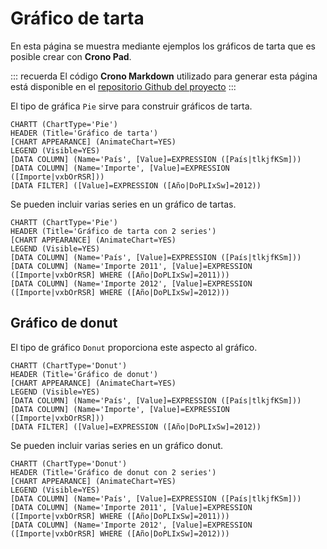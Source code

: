 ﻿---
Position: 5
---



# Gráfico de tarta

En esta página se muestra mediante ejemplos los gráficos de tarta que es posible crear con **Crono Pad**.


::: recuerda
El código <strong>Crono Markdown</strong> utilizado para generar esta página está disponible en
el [repositorio Github del proyecto](https://github.com/bifacil/pad.crono.net/blob/master/markdown/charts/pie.md)
:::



El tipo de gráfica `Pie` sirve para construir gráficos de tarta.



``` data
CHARTT (ChartType='Pie')
HEADER (Title='Gráfico de tarta')
[CHART APPEARANCE] (AnimateChart=YES)
LEGEND (Visible=YES)
[DATA COLUMN] (Name='País', [Value]=EXPRESSION ([País|tlkjfKSm]))
[DATA COLUMN] (Name='Importe', [Value]=EXPRESSION ([Importe|vxbOrRSR]))
[DATA FILTER] ([Value]=EXPRESSION ([Año|DoPLIxSw]=2012))
```


Se pueden incluir varias series en un gráfico de tartas.


``` data
CHARTT (ChartType='Pie')
HEADER (Title='Gráfico de tarta con 2 series')
[CHART APPEARANCE] (AnimateChart=YES)
LEGEND (Visible=YES)
[DATA COLUMN] (Name='País', [Value]=EXPRESSION ([País|tlkjfKSm]))
[DATA COLUMN] (Name='Importe 2011', [Value]=EXPRESSION ([Importe|vxbOrRSR] WHERE ([Año|DoPLIxSw]=2011)))
[DATA COLUMN] (Name='Importe 2012', [Value]=EXPRESSION ([Importe|vxbOrRSR] WHERE ([Año|DoPLIxSw]=2012)))
```


## Gráfico de donut


El tipo de gráfico `Donut` proporciona este aspecto al gráfico.


``` data
CHARTT (ChartType='Donut')
HEADER (Title='Gráfico de donut')
[CHART APPEARANCE] (AnimateChart=YES)
LEGEND (Visible=YES)
[DATA COLUMN] (Name='País', [Value]=EXPRESSION ([País|tlkjfKSm]))
[DATA COLUMN] (Name='Importe', [Value]=EXPRESSION ([Importe|vxbOrRSR]))
[DATA FILTER] ([Value]=EXPRESSION ([Año|DoPLIxSw]=2012))
```

Se pueden incluir varias series en un gráfico donut.



``` data
CHARTT (ChartType='Donut')
HEADER (Title='Gráfico de donut con 2 series')
[CHART APPEARANCE] (AnimateChart=YES)
LEGEND (Visible=YES)
[DATA COLUMN] (Name='País', [Value]=EXPRESSION ([País|tlkjfKSm]))
[DATA COLUMN] (Name='Importe 2011', [Value]=EXPRESSION ([Importe|vxbOrRSR] WHERE ([Año|DoPLIxSw]=2011)))
[DATA COLUMN] (Name='Importe 2012', [Value]=EXPRESSION ([Importe|vxbOrRSR] WHERE ([Año|DoPLIxSw]=2012)))
```